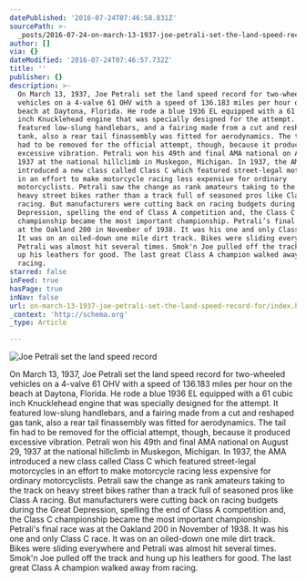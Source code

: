 ```yaml
---
datePublished: '2016-07-24T07:46:58.831Z'
sourcePath: >-
  _posts/2016-07-24-on-march-13-1937-joe-petrali-set-the-land-speed-record-for.md
author: []
via: {}
dateModified: '2016-07-24T07:46:57.732Z'
title: ''
publisher: {}
description: >-
  On March 13, 1937, Joe Petrali set the land speed record for two-wheeled
  vehicles on a 4-valve 61 OHV with a speed of 136.183 miles per hour on the
  beach at Daytona, Florida. He rode a blue 1936 EL equipped with a 61 cubic
  inch Knucklehead engine that was specially designed for the attempt. It
  featured low-slung handlebars, and a fairing made from a cut and reshaped gas
  tank, also a rear tail finassembly was fitted for aerodynamics. The tail fin
  had to be removed for the official attempt, though, because it produced
  excessive vibration. Petrali won his 49th and final AMA national on August 29,
  1937 at the national hillclimb in Muskegon, Michigan. In 1937, the AMA
  introduced a new class called Class C which featured street-legal motorcycles
  in an effort to make motorcycle racing less expensive for ordinary
  motorcyclists. Petrali saw the change as rank amateurs taking to the track on
  heavy street bikes rather than a track full of seasoned pros like Class A
  racing. But manufacturers were cutting back on racing budgets during the Great
  Depression, spelling the end of Class A competition and, the Class C
  championship became the most important championship. Petrali’s final race was
  at the Oakland 200 in November of 1938. It was his one and only Class C race.
  It was on an oiled-down one mile dirt track. Bikes were sliding everywhere and
  Petrali was almost hit several times. Smok'n Joe pulled off the track and hung
  up his leathers for good. The last great Class A champion walked away from
  racing.
starred: false
inFeed: true
hasPage: true
inNav: false
url: on-march-13-1937-joe-petrali-set-the-land-speed-record-for/index.html
_context: 'http://schema.org'
_type: Article

---
```

![Joe Petrali set the land speed record](https://the-grid-user-content.s3-us-west-2.amazonaws.com/ee692fd0-c47b-46a0-85a7-617bc286ff7f.jpg)

On March 13, 1937, Joe Petrali set the land speed record for two-wheeled vehicles on a 4-valve 61 OHV with a speed of 136.183 miles per hour on the beach at Daytona, Florida. He rode a blue 1936 EL equipped with a 61 cubic inch Knucklehead engine that was specially designed for the attempt. It featured low-slung handlebars, and a fairing made from a cut and reshaped gas tank, also a rear tail finassembly was fitted for aerodynamics. The tail fin had to be removed for the official attempt, though, because it produced excessive vibration. Petrali won his 49th and final AMA national on August 29, 1937 at the national hillclimb in Muskegon, Michigan. In 1937, the AMA introduced a new class called Class C which featured street-legal motorcycles in an effort to make motorcycle racing less expensive for ordinary motorcyclists. Petrali saw the change as rank amateurs taking to the track on heavy street bikes rather than a track full of seasoned pros like Class A racing. But manufacturers were cutting back on racing budgets during the Great Depression, spelling the end of Class A competition and, the Class C championship became the most important championship. Petrali's final race was at the Oakland 200 in November of 1938\. It was his one and only Class C race. It was on an oiled-down one mile dirt track. Bikes were sliding everywhere and Petrali was almost hit several times. Smok'n Joe pulled off the track and hung up his leathers for good. The last great Class A champion walked away from racing.